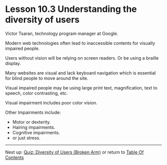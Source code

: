 # Lesson 10.3 Understanding the diversity of users

Victor Tsaran, technology program manager at Google.

Modern web technologies often lead to inaccessible contents for visually impaired people.

Users without vision will be relying on screen readers. Or be using a braille display.

Many websites are visual and lack keyboard navigation which is essential for blind people to move around the site.

Visual impaired people may be using large print text, magnification, text to speech, color contrasting, etc.

Visual impairment includes poor color vision.

Other Impairments include:
- Motor or dexterity.
- Hairing impairments.
- Cognitive impairments.
- or just stress.

- - -
Next up: [Quiz: Diversity of Users (Broken Arm)](ND024_Part2_Lesson10_04.md) or return to [Table Of Contents](./ND024_TableOfContents.md)
